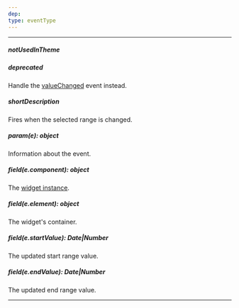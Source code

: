 ```yaml
---
dep: 
type: eventType
---
```

---
##### notUsedInTheme

##### deprecated
Handle the [valueChanged](/api-reference/20%20Data%20Visualization%20Widgets/dxRangeSelector/4%20Events/valueChanged.md '/Documentation/ApiReference/Data_Visualization_Widgets/dxRangeSelector/Events/#valueChanged') event instead.

##### shortDescription
Fires when the selected range is changed.

##### param(e): object
Information about the event.

##### field(e.component): object
The <a href="/Documentation/16_2/ApiReference/Data_Visualization_Widgets/dxRangeSelector/Methods/#instance">widget instance</a>.

##### field(e.element): object
The widget's container.

##### field(e.startValue): Date|Number
The updated start range value.

##### field(e.endValue): Date|Number
The updated end range value.

---
